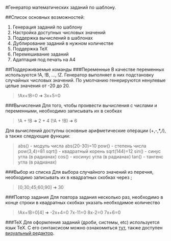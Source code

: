 #Генератор математических заданий по шаблону.

##Список основных возможностей:
1. Генерация заданий по шаблону
2. Настройка доступных числовых значений
3. Поддержка вычислений в шаблонах
4. Дублирование заданий в нужном количестве
5. Поддержка TeX
6. Перемешивание заданий
7. Адаптация под печать на A4

##Поддерживаемые команды
###Переменные 
В качестве переменных используются !A, !B, ..., !Z. Генератор выполняет в них подстановку случайных числовых значений.
По умолчанию генерируются ненулевые целые значения от -20 до 20.
>!Ax+!B=0 ➜ 3x+5=0

###Вычисления
Для того, чтобы проивести вычисления с числами и переменными, необходимо записывать их в скобках
>!A + !B ➜ 2 + 4
>(!A + !B) ➜ 6

Для вычислений доступны основные арифметические операции (+,-,*,/), а также следующие функции:
>abs() - модуль числа abs(20-30)=10
>pow() - степень числа pow(3,4)=81
>sqrt() - квадратный корень sqrt(144)=12
>sin() - синус угла (в радианах)
>cos() - косинус угла (в радианах)
>tan() - тангенс угла (в радианах)

###Выбор из списка
Для выбора случайного значений из перечня, необходимо записывать их в квадратных скобках через ;
>[0;30;45;60;90] ➜ 30

###Повтор задания
Для повтора задания несколько раз, необходимо в конце строки в квадратных скобках указать необходимое количество
>!Ax+!B=0[4] ➜ -2x+4=0 7x-11=0 8x-2=0 7x+6=0

###TeX
Для оформления заданий (дроби, системы, etc) используется язык TeX. С его синтаксисом можно ознакомиться [тут](https://en.wikibooks.org/wiki/LaTeX/Mathematics), также доступен [визуальный редактор](http://hostmath.com).